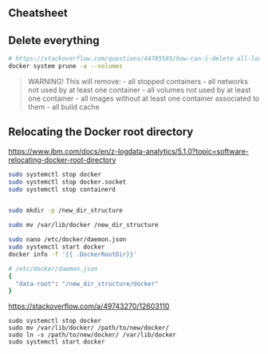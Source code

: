 ## Cheatsheet

## Delete everything
```sh
# https://stackoverflow.com/questions/44785585/how-can-i-delete-all-local-docker-images
docker system prune -a --volumes
```
> WARNING! This will remove:
    - all stopped containers
    - all networks not used by at least one container
    - all volumes not used by at least one container
    - all images without at least one container associated to them
    - all build cache

## Relocating the Docker root directory
https://www.ibm.com/docs/en/z-logdata-analytics/5.1.0?topic=software-relocating-docker-root-directory
```sh
sudo systemctl stop docker
sudo systemctl stop docker.socket
sudo systemctl stop containerd


sudo mkdir -p /new_dir_structure

sudo mv /var/lib/docker /new_dir_structure

sudo nano /etc/docker/daemon.json
sudo systemctl start docker
docker info -f '{{ .DockerRootDir}}'
```
```sh
# /etc/docker/daemon.json
{
  "data-root": "/new_dir_structure/docker"
}
```
https://stackoverflow.com/a/49743270/12603110
```
sudo systemctl stop docker
sudo mv /var/lib/docker/ /path/to/new/docker/
sudo ln -s /path/to/new/docker/ /var/lib/docker
sudo systemctl start docker
```